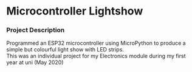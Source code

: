 # Microcontroller Lightshow

### Project Description
Programmed an ESP32 microcontroller using MicroPython to produce a simple but colourful light show with LED strips. </br>
This was an individual project for my Electronics module during my first year at uni (May 2020)
